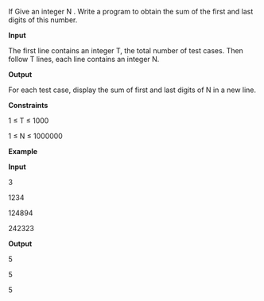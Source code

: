 If Give an integer N . Write a program to obtain the sum of the first and last digits of this number.

**Input**

The first line contains an integer T, the total number of test cases. Then follow T lines, each line contains an integer N.

**Output**

For each test case, display the sum of first and last digits of N in a new line.

**Constraints**

1 ≤ T ≤ 1000

1 ≤ N ≤ 1000000

**Example**

**Input**

3 

1234

124894

242323

**Output**

5

5

5
